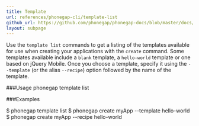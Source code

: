 ```yaml
---
title: Template
url: references/phonegap-cli/template-list
github_url: https://github.com/phonegap/phonegap-docs/blob/master/docs/references/phonegap-cli/template.html.md
layout: subpage
---
```


Use the `template list` commands to get a listing of the templates available for use when creating your applications with the `create` command. 
Some templates available include a `blank` template, a `hello-world` template or one based on jQuery Mobile. Once you choose a template, specify
 it using the `--template` (or the alias `--recipe`) option followed by the name of the template.  
  
###Usage
    phonegap template list

###Examples

  $ phonegap template list
  $ phonegap create myApp --template hello-world
  $ phonegap create myApp --recipe hello-world